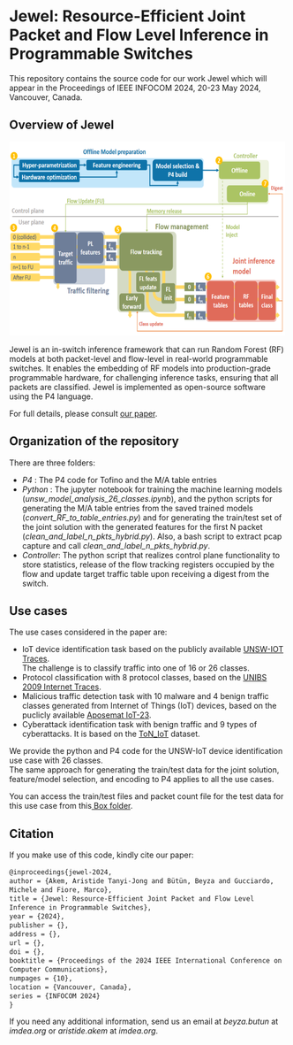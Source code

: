 # Jewel: Resource-Efficient Joint Packet and Flow Level Inference in Programmable Switches

This repository contains the source code for our work Jewel which will appear in the Proceedings of IEEE INFOCOM 2024, 20-23 May 2024, Vancouver, Canada.

## Overview of Jewel
<img src="System_Overview.png" alt="Jewel Overview" style="height: 350px; width:500px;"/>  

Jewel is an in-switch inference framework that can run Random Forest (RF) models at both packet-level and flow-level in real-world programmable switches. It
enables the embedding of RF models into production-grade programmable hardware, for challenging inference tasks, ensuring that all packets are classified. Jewel is implemented as open-source software using the P4 language.

For full details, please consult <a href="https://dspace.networks.imdea.org/handle/20.500.12761/1777">our paper</a>.

## Organization of the repository  
There are three folders:  
<!-- - _Data_ : information on how to access the data  -->
- _P4_ : The P4 code for Tofino and the M/A table entries
- _Python_ : The jupyter notebook for training the machine learning models (_unsw_model_analysis_26_classes.ipynb_), and the python scripts for generating the M/A table entries from the saved trained models (_convert_RF_to_table_entries.py_) and for generating the train/test set of the joint solution with the generated features for the first N packet (_clean_and_label_n_pkts_hybrid.py_). Also, a bash script to extract pcap capture and call  _clean_and_label_n_pkts_hybrid.py_.
- _Controller_: The python script that realizes control plane functionality to store statistics, release of the flow tracking registers occupied by the flow and update target traffic table upon receiving a digest from the switch.


## Use cases
The use cases considered in the paper are: 
- IoT device identification task based on the publicly available <a href="https://iotanalytics.unsw.edu.au/iottraces.html">UNSW-IOT Traces</a>. <br>The challenge is to classify traffic into one of 16 or 26 classes. 
- Protocol classification with 8 protocol classes, based on the <a href="http://netweb.ing.unibs.it/~ntw/tools/traces/">UNIBS 2009 Internet Traces</a>.
- Malicious traffic detection task with 10 malware and 4 benign traffic classes generated from Internet of Things (IoT) devices, based on the puclicly available <a href="https://www.stratosphereips.org/datasets-iot23">Aposemat IoT-23</a>.
- Cyberattack identification task with benign traffic and 9 types of cyberattacks. It is based on the <a href="https://research.unsw.edu.au/projects/toniot-datasets">ToN_IoT</a> dataset.

We provide the python and P4 code for the UNSW-IoT device identification use case with 26 classes. <br> The same approach for generating the train/test data for the joint solution, feature/model selection, and encoding to P4 applies to all the use cases. 

You can access the train/test files and packet count file for the test data for this use case from this<a href="https://box.networks.imdea.org/s/4QWdzOoxG8BWlkF"> Box folder</a>.

## Citation
If you make use of this code, kindly cite our paper:  
```
@inproceedings{jewel-2024,
author = {Akem, Aristide Tanyi-Jong and Bütün, Beyza and Gucciardo, Michele and Fiore, Marco},
title = {Jewel: Resource-Efficient Joint Packet and Flow Level Inference in Programmable Switches},
year = {2024},
publisher = {},
address = {},
url = {},
doi = {},
booktitle = {Proceedings of the 2024 IEEE International Conference on Computer Communications},
numpages = {10},
location = {Vancouver, Canada},
series = {INFOCOM 2024}
}
```

If you need any additional information, send us an email at _beyza.butun_ at _imdea.org_ or _aristide.akem_ at _imdea.org_.



